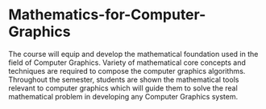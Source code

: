 # Mathematics-for-Computer-Graphics
The course will equip and develop the mathematical foundation used in the field of Computer Graphics. Variety of mathematical core concepts and techniques are required to compose the computer graphics algorithms. Throughout the semester, students are shown the mathematical tools relevant to computer graphics which will guide them to solve the real mathematical problem in developing any Computer Graphics system.
